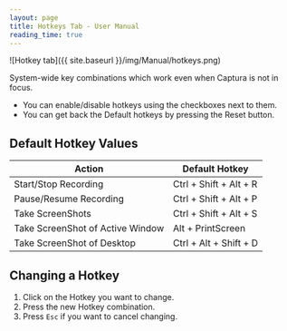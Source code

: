 ```yaml
---
layout: page
title: Hotkeys Tab - User Manual
reading_time: true
---
```


![Hotkey tab]({{ site.baseurl }}/img/Manual/hotkeys.png)

System-wide key combinations which work even when Captura is not in focus.

- You can enable/disable hotkeys using the checkboxes next to them.
- You can get back the Default hotkeys by pressing the Reset button.

## Default Hotkey Values

Action                           | Default Hotkey
---------------------------------|------------------------
Start/Stop Recording             | Ctrl + Shift + Alt + R
Pause/Resume Recording           | Ctrl + Shift + Alt + P
Take ScreenShots                 | Ctrl + Shift + Alt + S
Take ScreenShot of Active Window | Alt + PrintScreen
Take ScreenShot of Desktop       | Ctrl + Alt + Shift + D

## Changing a Hotkey

1. Click on the Hotkey you want to change.
2. Press the new Hotkey combination.
3. Press `Esc` if you want to cancel changing.